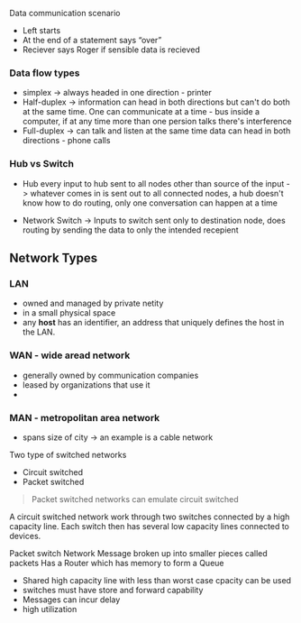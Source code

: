   

  

  

  

  

Data communication scenario

-   Left starts
-   At the end of a statement says “over”
-   Reciever says Roger if sensible data is recieved



### Data flow types
- simplex -> always headed in one direction - printer
- Half-duplex -> information can head in both directions but can't do both at the same time. One can communicate at a time - bus inside a computer, if at any time more than one persion talks there's interference
- Full-duplex -> can talk and listen at the same time data can head in both directions - phone calls 


### Hub vs Switch
- Hub every input to hub sent to all nodes other than source of the input -> whatever comes in is sent out to all connected nodes, a hub doesn't know how to do routing, only one conversation can happen at a time

- Network Switch -> Inputs to switch sent only to destination node, does routing by sending the data to only the intended recepient

## Network Types
### LAN
- owned and managed by private netity
- in a small physical space
- any **host** has an identifier, an address that uniquely defines the host in the LAN.

### WAN - wide aread network
- generally owned by communication companies
- leased by organizations that use it
-

### MAN - metropolitan area network
- spans size of city -> an example is a cable network



Two type of switched networks
- Circuit switched
- Packet switched
> Packet switched networks can emulate circuit switched


A circuit switched network work through two switches connected by a high capacity line. Each switch then has several low capacity lines connected to devices.


Packet switch Network
Message broken up into smaller pieces called packets
Has a Router which has memory to form a Queue 
- Shared high capacity line with less than worst case cpacity can be used
- switches must have store and forward capability
- Messages can incur delay
- high utilization



